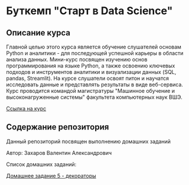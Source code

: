 # Буткемп "Старт в Data Science"
## Описание курса
Главной целью этого курса является обучение слушателей основам Python и аналитики - для последующей успешной карьеры в области анализа данных. Мини-курс посвящен изучению основ программирования на языке Python, а также освоению ключевых подходов и инструментов аналитики и визуализации данных (SQL, pandas, Streamlit). На курсе слушатели освоят питон и научатся исследовать данные и представлять результаты в виде веб-сервиса.
Курс проводится командой магистратуры "Машинное обучение и высоконагруженные системы" факультета компьютерных наук ВШЭ.

[Ссылка на курс](https://stepik.org/course/194633)

## Содержание репозитория
Данный репозиторий посвящен выполнению домашних заданий

Автор: Захаров Валентин Александрович

Список домашних заданий:

[Домашнее задание 5 - декораторы](decorators)
